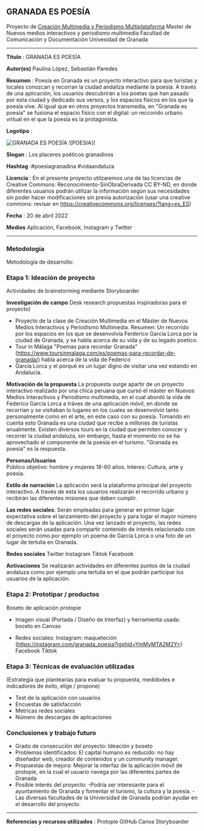 ## GRANADA ES POESÍA 

Proyecto de [Creación Multimedia y Periodismo Multiplataforma](https://github.com/mgea/PeriodismoMultimedia)
Master de Nuevos medios interactivos y periodismo multimedia
Facultad de Comunicación y Documentación
Univesidad de Granada  

----

**Titulo** : GRANADA ES POESÍA

**Autor(es)** Paulina López, Sebastián Paredes

**Resumen** : Poesía en Granada es un proyecto interactivo para que turistas y locales conozcan y recorran la ciudad andaliza mediante la poesía. A través de una aplicación, los usuarios descubrirán a los poetas que han pasado por esta ciudad y dedicado sus versos, y los espacios fisícos en los que la poesía
vive. Al igual que en otros proyectos transmedia, en "Granada es poesía" se fusiona el espacio físico con el digital: un reccorido urbano virtual en el
que la poesía es la protagonista.

**Logotipo** : 

![GRANADA ES POESÍA](https://github.com/sparedes877/Poesia-en-Granada_2022/blob/master/poesiaengranada.png)
![POESIA](

**Slogan** : Los placeres poéticos granadinos

**Hashtag** :#poesiagranadina #vidaandaluza 

**Licencia** : En el presente proyecto utilzaremos una de las licencias de Creative Commons: Reconocimiento-SinObraDerivada 
CC BY-ND, en donde diferentes usuarios podrán utilizar la información según sus necesidades sin poder hacer modificaciones sin previa autorización (usar una creative commons: revisar en https://creativecommons.org/licenses/?lang=es_ES) 

**Fecha** : 20 de abril 2022

**Medios** Aplicación, Facebook, Instagram y Twitter 

---

### Metodología

Metodología de desarrollo: 

### Etapa 1: Ideación de proyecto 

Actividades de brainstorming mediante Storyboarder

**Investigación de campo**   Desk research propuestas inspiradoras para el proyecto) 

* Proyecto de la clase de Creación Multimedia en el Máster de Nuevos Medios Interactivos y Periodismo Multimedia. Resumen: Un recorrido por los espacios
en los que se desenvolvía Ferderico García Lorca por la ciudad de Granada, y se habla acerca de su vida y de su legado poetico. 
* Tour in Málaga "Poemas para recordar Granada" (https://www.toursinmalaga.com/es/poemas-para-recordar-de-granada/) habla acerca de la vida de Federico
* García Lorca y el porqué es un lugar digno de visitar una vez estando en Andalucía.

**Motivación de la propuesta** 
La propuesta surge apartir de un proyecto interactivo realizado por una chica peruana que cursó el máster en Nuevos Medios Interactivos y Periodismo
multimedia, en el cual abordó la vida de Federico García Lorca a tráves de una aplicación móvil, en donde se recorrían y se visitaban lo lugares en los
cuales se desenvolvió tanto personalmente como en el arte, en este caso con su poesía.
Tomando en cuenta esto Granada es una ciudad que recibe a millones de turistas anualmente. Existen diversos tours en la ciudad que permiten conocer y
recorrer la ciudad andaluza, sin embargo, hasta el momento no se ha aprovechado el componente de la poesía en el turismo. "Granada es poesía" es la
respuesta.

**Personas/Usuarios**  
Público objetivo: hombre y mujeres 18-60 años. 
Interes: Cultura, arte y poesía.

**Estilo de narración** 
La aplicación será la plataforma principal del proyecto interactivo. A través de esta los usuarios realizarán el recorrido urbano y recibirán las
diferentes misiones que deben cumplir.

**Las redes sociales**:
Serán empleadas para generar en primer lugar expectativa sobre el lanzamiento del proyecto y para logar el mayor número de descargas de
la aplicación. Una vez lanzado el proyecto, las redes sociales serán usadas para compartir contenido de interés relacionado con el proyecto como por
ejemplo un poema de García Lorca o una foto de un lugar de tertulia en Granada.

**Redes sociales**
Twitter
Instagram
Tiktok
Facebook

**Activaciones**
Se realizarán actividades en diferentes puntos de la ciudad andaluza como por ejemplo una tertulia en el que podrán participar los usuarios de la
aplicación.

### Etapa 2: Prototipar / productos 

Boseto de aplicación protopie

* Imagen visual (Portada / Diseño de Interfaz) y herramienta usada:
boceto en Canvas

* Redes sociales:
Instagram: maqueteción (https://instagram.com/granada_poesia?igshid=YmMyMTA2M2Y=)
Facebook
Tiktok

### Etapa 3: Técnicas de evaluación utilizadas

(Estrategia que plantearías para evaluar tu propuesta, medidodes e indicadores de éxito, elige / propone) 

* Test de la aplicación con usuarios
* Encuestas de satisfacción
* Metricas redes sociales
* Número de descargas de aplicaciones 

### Conclusiones y trabajo futuro

* Grado de consecución del proyecto: Ideación y boseto
* Problemas identificados: El capital humano es reducido: no hay diseñador web, creador de contenidos y un community manager.  
* Propuestas de mejora: Mejorar la interfaz de la aplicación móvil de protopie, en la cual el usuario navega por las diferentes partes de Granada 
* Posible interés del proyecto: 
-Podría ser interesante para el ayuntamiento de Granada y fomentar el turismo, la cultura y la poesía. 
-Las diversas facultades de la Universidad de Granada podrían ayudar en el desarrollo del proyecto. 

----

**Referencias y recursos utilizados** :
Protopie
GitHub
Canva
Storyboarder

